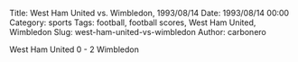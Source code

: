 Title: West Ham United vs. Wimbledon, 1993/08/14
Date: 1993/08/14 00:00
Category: sports
Tags: football, football scores, West Ham United, Wimbledon
Slug: west-ham-united-vs-wimbledon
Author: carbonero


West Ham United 0 - 2 Wimbledon

